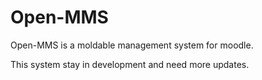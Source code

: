 # Open-MMS
Open-MMS is a moldable management system for moodle.

This system stay in development and need more updates.
